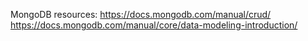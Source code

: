 MongoDB resources:
https://docs.mongodb.com/manual/crud/
https://docs.mongodb.com/manual/core/data-modeling-introduction/
